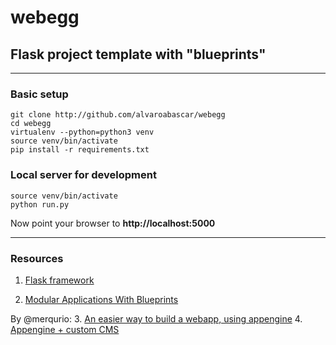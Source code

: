 # webegg
## Flask project template with "blueprints"

--------------------

### Basic setup
```{bash}
git clone http://github.com/alvaroabascar/webegg
cd webegg
virtualenv --python=python3 venv
source venv/bin/activate
pip install -r requirements.txt
```

### Local server for development
```{bash}
source venv/bin/activate
python run.py
```
Now point your browser to **http://localhost:5000**


----------------------

### Resources

1. [Flask framework](http://flask.pocoo.org/)

2. [Modular Applications With Blueprints](http://flask.pocoo.org/docs/0.10/blueprints/)

By @merqurio:
3. [An easier way to build a webapp, using appengine](https://github.com/merqurio/flask-on-appengine)
4. [Appengine + custom CMS](https://github.com/merqurio/kolore)
